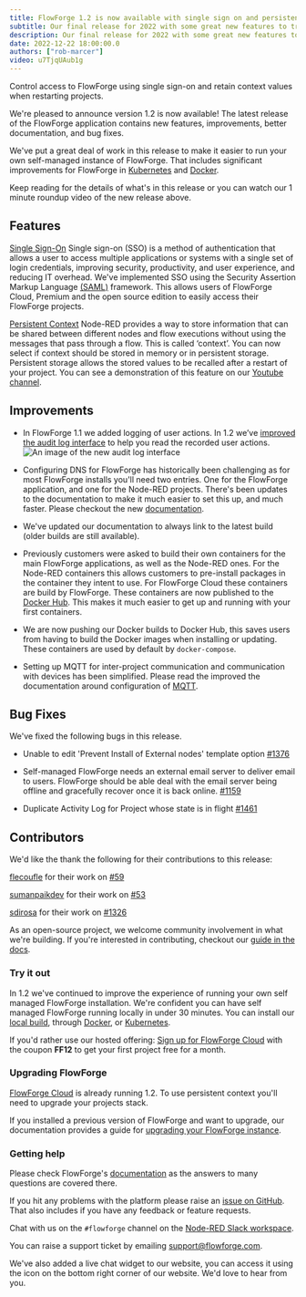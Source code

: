 ```yaml
---
title: FlowForge 1.2 is now available with single sign on and persistent context storage
subtitle: Our final release for 2022 with some great new features to try out
description: Our final release for 2022 with some great new features to try out
date: 2022-12-22 18:00:00.0
authors: ["rob-marcer"]
video: u7TjqUAub1g
---
```


Control access to FlowForge using single sign-on and retain context values when restarting projects.

<!--more-->

We're pleased to announce version 1.2 is now available! The latest release of the FlowForge application contains new features, improvements, better documentation, and bug fixes.

We've put a great deal of work in this release to make it easier to run your own self-managed instance of FlowForge. That includes significant improvements for FlowForge in [Kubernetes](https://flowforge.com/docs/install/kubernetes/) and [Docker](https://flowforge.com/docs/install/docker/).

Keep reading for the details of what's in this release or you can watch our 1 minute roundup video of the new release above.

## Features

[Single Sign-On](https://github.com/flowforge/flowforge/issues/226) Single sign-on (SSO) is a method of authentication that allows a user to access multiple applications or systems with a single set of login credentials, improving security, productivity, and user experience, and reducing IT overhead. We've implemented SSO using the Security Assertion Markup Language [(SAML)](https://en.wikipedia.org/wiki/Security_Assertion_Markup_Language) framework. This allows users of FlowForge Cloud, Premium and the open source edition to easily access their FlowForge projects.

[Persistent Context](https://github.com/flowforge/flowforge/issues/212) Node-RED provides a way to store information that can be shared between different nodes and flow executions without using the messages that pass through a flow. This is called ‘context’. You can now select if context should be stored in memory or in persistent storage. Persistent storage allows the stored values to be recalled after a restart of your project. You can see a demonstration of this feature on our [Youtube channel](https://youtu.be/ma2vYrXmssc).

## Improvements

- In FlowForge 1.1 we added logging of user actions. In 1.2 we’ve [improved the audit log interface](https://github.com/flowforge/flowforge/issues/517) to help you read the recorded user actions.
![An image of the new audit log interface](../images/audit-log.png)

- Configuring DNS for FlowForge has historically been challenging as for most FlowForge installs you'll need two entries. One for the FlowForge application, and one for the Node-RED projects. There's been updates to the documentation to make it much easier to set this up, and much faster. Please checkout the new [documentation](https://flowforge.com/docs/install/dns-setup/).

- We've updated our documentation to always link to the latest build (older builds are still available).

- Previously customers were asked to build their own containers for the main FlowForge applications, as well as the Node-RED ones. For the Node-RED containers this allows customers to pre-install packages in the container they intent to use. For FlowForge Cloud these containers are build by FlowForge. These containers are now published to the [Docker Hub](https://hub.docker.com/u/flowforge). This makes it much easier to get up and running with your first containers.

- We are now pushing our Docker builds to Docker Hub, this saves users from having to build the Docker images when installing or updating. These containers are used by default by `docker-compose`.

- Setting up MQTT for inter-project communication and communication with devices has been simplified. Please read the improved the documentation around configuration of [MQTT](https://github.com/flowforge/flowforge/issues/1397).

## Bug Fixes

We've fixed the following bugs in this release.

- Unable to edit 'Prevent Install of External nodes' template option [#1376](https://github.com/flowforge/flowforge/issues/1376)

- Self-managed FlowForge needs an external email server to deliver email to users. FlowForge should be able deal with the email server being offline and gracefully recover once it is back online. [#1159](https://github.com/flowforge/flowforge/issues/1159)

- Duplicate Activity Log for Project whose state is in flight [#1461](https://github.com/flowforge/flowforge/issues/1461)

## Contributors

We'd like the thank the following for their contributions to this release:

[flecoufle](https://github.com/flecoufle) for their work on [#59](https://github.com/flowforge/docker-compose/pull/59)


[sumanpaikdev](https://github.com/sumanpaikdev) for their work on [#53](https://github.com/flowforge/docker-compose/pull/53)

[sdirosa](https://github.com/sdirosa) for their work on [#1326](https://github.com/flowforge/flowforge/pull/1326)

As an open-source project, we welcome community involvement in what we're building.
If you're interested in contributing, checkout our [guide in the docs](https://flowforge.com/docs/contribute/).

### Try it out

In 1.2 we've continued to improve the experience of running your own self managed FlowForge installation. We're confident you can have self managed FlowForge running locally in under 30 minutes.
You can install our [local build](https://flowforge.com/docs/install/local/), through [Docker](https://flowforge.com/docs/install/docker/), or [Kubernetes](https://flowforge.com/docs/install/kubernetes/).

If you'd rather use our hosted offering: [Sign up for FlowForge Cloud](https://app.flowforge.com/account/create?code=FF12)
with the coupon **FF12** to get your first project free for a month.

### Upgrading FlowForge

[FlowForge Cloud](https://app.flowforge.com) is already running 1.2. To use
persistent context you'll need to upgrade your projects stack.

If you installed a previous version of FlowForge and want to upgrade, our documentation provides a
guide for [upgrading your FlowForge instance](https://flowforge.com/docs/upgrade/).

### Getting help

Please check FlowForge's [documentation](https://flowforge.com/docs/) as the answers to many questions are covered there.

If you hit any problems with the platform please raise an [issue on GitHub](https://github.com/flowforge/flowforge/issues).
That also includes if you have any feedback or feature requests.

Chat with us on the `#flowforge` channel on the [Node-RED Slack workspace](https://nodered.org/slack).

You can raise a support ticket by emailing [support@flowforge.com](mailto:support@flowforge.com).

We've also added a live chat widget to our website, you can access it using the icon on the bottom right corner of our website. We'd love to hear from you.

